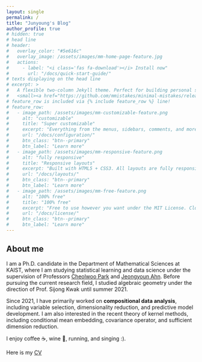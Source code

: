 ```yaml
---
layout: single
permalink: /
title: "Junyoung's Blog"
author_profile: true
# hidden: true
# head line
# header:
#   overlay_color: "#5e616c"
#   overlay_image: /assets/images/mm-home-page-feature.jpg
#   actions:
#     - label: "<i class='fas fa-download'></i> Install now"
#       url: "/docs/quick-start-guide/"
# texts displaying on the head line
# excerpt: >
#   A flexible two-column Jekyll theme. Perfect for building personal sites, blogs, and portfolios.<br />
#   <small><a href="https://github.com/mmistakes/minimal-mistakes/releases/tag/4.24.0">Latest release v4.24.0</a></small>
# feature_row is included via {% include feature_row %} line!
# feature_row:
#   - image_path: /assets/images/mm-customizable-feature.png
#     alt: "customizable"
#     title: "Super customizable"
#     excerpt: "Everything from the menus, sidebars, comments, and more can be configured or set with YAML Front Matter."
#     url: "/docs/configuration/"
#     btn_class: "btn--primary"
#     btn_label: "Learn more"
#   - image_path: /assets/images/mm-responsive-feature.png
#     alt: "fully responsive"
#     title: "Responsive layouts"
#     excerpt: "Built with HTML5 + CSS3. All layouts are fully responsive with helpers to augment your content."
#     url: "/docs/layouts/"
#     btn_class: "btn--primary"
#     btn_label: "Learn more"
#   - image_path: /assets/images/mm-free-feature.png
#     alt: "100% free"
#     title: "100% free"
#     excerpt: "Free to use however you want under the MIT License. Clone it, fork it, customize it... whatever!"
#     url: "/docs/license/"
#     btn_class: "btn--primary"
#     btn_label: "Learn more"      
---
```

<h2>About me</h2>

I am a Ph.D. candidate in the Department of Mathematical Sciences at KAIST, where I am studying statistical learning and data science under the supervision of Professors [Cheolwoo Park](https://sites.google.com/view/parkcw/home?authuser) and [Jeongyoun Ahn](https://statds.kaist.ac.kr/professor). Before pursuing the current research field, I studied algebraic geometry under the direction of Prof. Sijong Kwak until summer 2021.

Since 2021, I have primarily worked on **compositional data analysis**, including variable selection, dimensionality reduction, and predictive model development. I am also interested in the recent theory of kernel methods, including conditional mean embedding, covariance operator, and sufficient dimension reduction.

I enjoy coffee :coffee:, wine :wine_glass:, running, and singing :).

Here is my [CV](/assets/CV.pdf)
